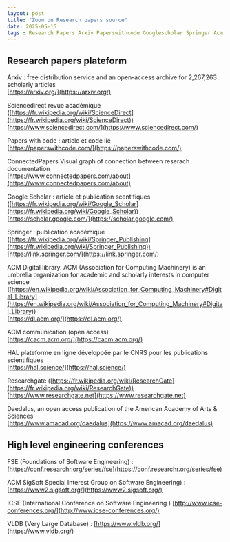 ```yaml
---
layout: post
title: "Zoom on Research papers source"
date: 2025-05-15
tags : Research Papers Arxiv Paperswithcode Googlescholar Springer Acm Hal Researchgate Daedalus Vldb Conferences
---
```


## Research papers plateform

Arxiv :  free distribution service and an open-access archive for 2,267,263 scholarly articles     
[https://arxiv.org/](https://arxiv.org/)    

Sciencedirect revue académique ([https://fr.wikipedia.org/wiki/ScienceDirect](https://fr.wikipedia.org/wiki/ScienceDirect))    
[https://www.sciencedirect.com/](https://www.sciencedirect.com/)     

Papers with code : article et code lié      
[https://paperswithcode.com/](https://paperswithcode.com/)        

ConnectedPapers Visual graph of connection between reserach documentation      
[https://www.connectedpapers.com/about](https://www.connectedpapers.com/about)      

Google Scholar : article et publication scentifiques ([https://fr.wikipedia.org/wiki/Google_Scholar](https://fr.wikipedia.org/wiki/Google_Scholar))      
[https://scholar.google.com/](https://scholar.google.com/)        

Springer : publication académique ([https://fr.wikipedia.org/wiki/Springer_Publishing](https://fr.wikipedia.org/wiki/Springer_Publishing))       
[https://link.springer.com/](https://link.springer.com/)      

ACM Digital library.  ACM (Association for Computing Machinery) is an umbrella organization for academic and scholarly interests in computer science ([https://en.wikipedia.org/wiki/Association_for_Computing_Machinery#Digital_Library](https://en.wikipedia.org/wiki/Association_for_Computing_Machinery#Digital_Library))       
[https://dl.acm.org/](https://dl.acm.org/)      

ACM communication (open access)      
[https://cacm.acm.org/](https://cacm.acm.org/)          

HAL plateforme en ligne développée par le CNRS pour les publications scientifiques        
[https://hal.science/](https://hal.science/)       

Researchgate ([https://fr.wikipedia.org/wiki/ResearchGate](https://fr.wikipedia.org/wiki/ResearchGate))       
[https://www.researchgate.net](https://www.researchgate.net)       

Daedalus, an open access publication of the American Academy of Arts & Sciences        
[https://www.amacad.org/daedalus](https://www.amacad.org/daedalus)      

## High level engineering conferences      

FSE (Foundations of Software Engineering) : [https://conf.researchr.org/series/fse](https://conf.researchr.org/series/fse)      

ACM SigSoft Special Interest Group on Software Engineering) : [https://www2.sigsoft.org/](https://www2.sigsoft.org/)        

ICSE (International Conference on Software Engineering ) [http://www.icse-conferences.org/](http://www.icse-conferences.org/)      

VLDB (Very Large Database) : [https://www.vldb.org/](https://www.vldb.org/)       
